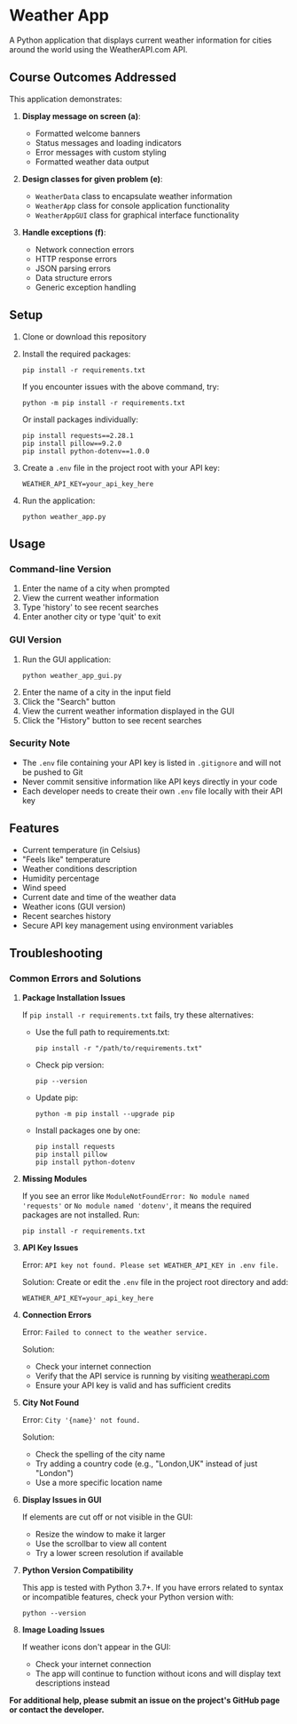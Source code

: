 # Weather App

A Python application that displays current weather information for cities around the world using the WeatherAPI.com API.

## Course Outcomes Addressed

This application demonstrates:

1. **Display message on screen (a)**:
   - Formatted welcome banners
   - Status messages and loading indicators
   - Error messages with custom styling
   - Formatted weather data output

2. **Design classes for given problem (e)**:
   - `WeatherData` class to encapsulate weather information
   - `WeatherApp` class for console application functionality
   - `WeatherAppGUI` class for graphical interface functionality

3. **Handle exceptions (f)**:
   - Network connection errors
   - HTTP response errors
   - JSON parsing errors
   - Data structure errors
   - Generic exception handling

## Setup

1. Clone or download this repository
2. Install the required packages:
   ```
   pip install -r requirements.txt
   ```
   
   If you encounter issues with the above command, try:
   ```
   python -m pip install -r requirements.txt
   ```
   
   Or install packages individually:
   ```
   pip install requests==2.28.1
   pip install pillow==9.2.0
   pip install python-dotenv==1.0.0
   ```
   
3. Create a `.env` file in the project root with your API key:
   ```
   WEATHER_API_KEY=your_api_key_here
   ```
4. Run the application:
   ```
   python weather_app.py
   ```

## Usage

### Command-line Version
1. Enter the name of a city when prompted
2. View the current weather information
3. Type 'history' to see recent searches
4. Enter another city or type 'quit' to exit

### GUI Version
1. Run the GUI application:
   ```
   python weather_app_gui.py
   ```
2. Enter the name of a city in the input field
3. Click the "Search" button
4. View the current weather information displayed in the GUI
5. Click the "History" button to see recent searches

### Security Note
- The `.env` file containing your API key is listed in `.gitignore` and will not be pushed to Git
- Never commit sensitive information like API keys directly in your code
- Each developer needs to create their own `.env` file locally with their API key

## Features

- Current temperature (in Celsius)
- "Feels like" temperature
- Weather conditions description
- Humidity percentage
- Wind speed
- Current date and time of the weather data
- Weather icons (GUI version)
- Recent searches history
- Secure API key management using environment variables

## Troubleshooting

### Common Errors and Solutions

1. **Package Installation Issues**
   
   If `pip install -r requirements.txt` fails, try these alternatives:
   
   - Use the full path to requirements.txt:
     ```
     pip install -r "/path/to/requirements.txt"
     ```
   
   - Check pip version:
     ```
     pip --version
     ```
     
   - Update pip:
     ```
     python -m pip install --upgrade pip
     ```
     
   - Install packages one by one:
     ```
     pip install requests
     pip install pillow
     pip install python-dotenv
     ```

2. **Missing Modules**
   
   If you see an error like `ModuleNotFoundError: No module named 'requests'` or `No module named 'dotenv'`, it means the required packages are not installed. Run:
   ```
   pip install -r requirements.txt
   ```

3. **API Key Issues**
   
   Error: `API key not found. Please set WEATHER_API_KEY in .env file.`
   
   Solution: Create or edit the `.env` file in the project root directory and add:
   ```
   WEATHER_API_KEY=your_api_key_here
   ```

4. **Connection Errors**
   
   Error: `Failed to connect to the weather service.`
   
   Solution: 
   - Check your internet connection
   - Verify that the API service is running by visiting [weatherapi.com](https://www.weatherapi.com/docs/)
   - Ensure your API key is valid and has sufficient credits

5. **City Not Found**
   
   Error: `City '{name}' not found.`
   
   Solution: 
   - Check the spelling of the city name
   - Try adding a country code (e.g., "London,UK" instead of just "London")
   - Use a more specific location name

6. **Display Issues in GUI**
   
   If elements are cut off or not visible in the GUI:
   - Resize the window to make it larger
   - Use the scrollbar to view all content
   - Try a lower screen resolution if available

7. **Python Version Compatibility**
   
   This app is tested with Python 3.7+. If you have errors related to syntax or incompatible features, check your Python version with:
   ```
   python --version
   ```

8. **Image Loading Issues**
   
   If weather icons don't appear in the GUI:
   - Check your internet connection
   - The app will continue to function without icons and will display text descriptions instead

**For additional help, please submit an issue on the project's GitHub page or contact the developer.**
